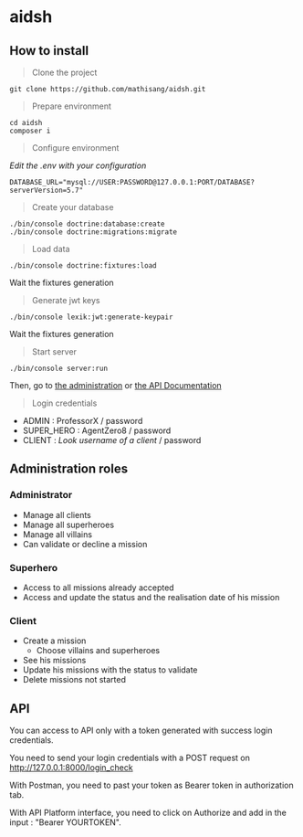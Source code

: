 # aidsh

## How to install

> Clone the project
```
git clone https://github.com/mathisang/aidsh.git
```

> Prepare environment
```
cd aidsh
composer i
```

> Configure environment

*Edit the .env with your configuration*
```
DATABASE_URL="mysql://USER:PASSWORD@127.0.0.1:PORT/DATABASE?serverVersion=5.7"
```

> Create your database
```
./bin/console doctrine:database:create
./bin/console doctrine:migrations:migrate
```

> Load data
```
./bin/console doctrine:fixtures:load
```
Wait the fixtures generation


> Generate jwt keys
```
./bin/console lexik:jwt:generate-keypair
```
Wait the fixtures generation


> Start server
```
./bin/console server:run
```

Then, go to [the administration](http://127.0.0.1:8000/admin) or [the API Documentation](http://127.0.0.1:8000/api)

> Login credentials
- ADMIN : ProfessorX / password
- SUPER_HERO : AgentZero8 / password
- CLIENT : *Look username of a client* / password

## Administration roles

### Administrator
- Manage all clients
- Manage all superheroes
- Manage all villains
- Can validate or decline a mission

### Superhero
- Access to all missions already accepted
- Access and update the status and the realisation date of his mission

### Client
- Create a mission
  - Choose villains and superheroes
- See his missions
- Update his missions with the status to validate
- Delete missions not started

## API

You can access to API only with a token generated with success login credentials.

You need to send your login credentials with a POST request on http://127.0.0.1:8000/login_check

With Postman, you need to past your token as Bearer token in authorization tab.

With API Platform interface, you need to click on Authorize and add in the input : "Bearer YOURTOKEN".
